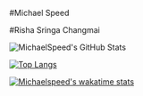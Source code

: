 
#Michael Speed

#Risha Sringa Changmai

![MichaelSpeed's GitHub Stats](https://github-readme-stats.vercel.app/api?username=michaelspeed&show_icons=true&count_private=true)


[![Top Langs](https://github-readme-stats.vercel.app/api/top-langs/?hide=c,assembly&username=michaelspeed&count_private=true&layout=compact)](https://github.com/michaelspeed)


[![Michaelspeed's wakatime stats](https://github-readme-stats.vercel.app/api/wakatime?username=michaelspeed)](https://github.com/michaelspeed)
